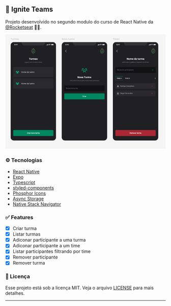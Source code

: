 ## 📱 Ignite Teams

Projeto desenvolvido no segundo modulo do curso de React Native da [@Rocketseat](https://www.rocketseat.com.br/) 💜🚀.


![cover](.github/printscreen.png)

### ⚙️ Tecnologias

* [React Native](https://reactnative.dev/)
* [Expo](https://expo.dev/)
* [Typescript](https://www.typescriptlang.org/)
* [styled-components](https://styled-components.com/)
* [Phosphor Icons](https://phosphoricons.com/)
* [Async Storage](https://github.com/react-native-async-storage/async-storage)
* [Native Stack Navigator](https://reactnavigation.org/docs/native-stack-navigator/)

### ✅ Features

-   [X]  Criar turma
-   [X]  Listar turmas
-   [X]  Adiconar participante a uma turma
-   [X]  Adiconar participante a um time
-   [X]  Listar participantes filtrando por time
-   [X]  Remover participante
-   [X]  Remover turma

### 📝 Licença

Esse projeto está sob a licença MIT. Veja o arquivo [LICENSE](LICENSE) para mais detalhes.

---